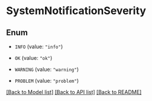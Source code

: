 # SystemNotificationSeverity

## Enum


* `INFO` (value: `"info"`)

* `OK` (value: `"ok"`)

* `WARNING` (value: `"warning"`)

* `PROBLEM` (value: `"problem"`)


[[Back to Model list]](../README.md#documentation-for-models) [[Back to API list]](../README.md#documentation-for-api-endpoints) [[Back to README]](../README.md)


